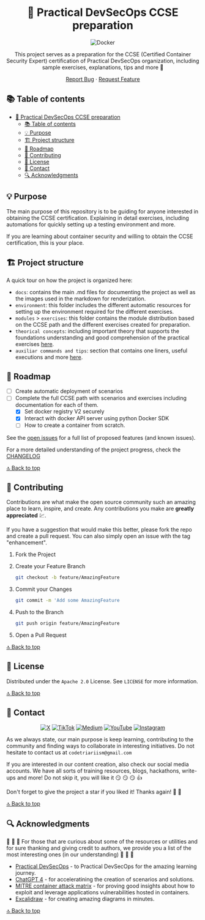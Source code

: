 <div align="center">
<!--
  REMEMBER THAT AT THE END OF THE MARKDOWN PAGES, THERE IS A SECTION WITH ALL THE LINKS TO BE MODIFIED OR ADDED NEW.
  This increases readability.
 -->

<!-- PROJECT LOGO -->

# 📝 Practical DevSecOps CCSE preparation

<!-- TECNOLOGIES -->

![Docker](https://img.shields.io/badge/Docker-2496ED?style=for-the-badge&logo=docker&logoColor=white)

This project serves as a preparation for the CCSE (Certified Container Security Expert) certification of Practical DevSecOps organization, including sample exercises, explanations, tips and more 💪

[Report Bug](https://github.com/Code-Triarii/practical-devsecops-ccse-prep/issues) · [Request Feature](https://github.com/Code-Triarii/practical-devsecops-ccse-prep/issues)

</div>

<!-- TABLE OF CONTENTS -->

## 📚 Table of contents

- [📝 Practical DevSecOps CCSE preparation](#-practical-devsecops-ccse-preparation)
  - [📚 Table of contents](#-table-of-contents)
  - [💡 Purpose](#-purpose)
  - [🏗️ Project structure](#%EF%B8%8F-project-structure)
  - [📍 Roadmap](#-roadmap)
  - [📎 Contributing](#-contributing)
  - [📃 License](#-license)
  - [👥 Contact](#-contact)
  - [🔍 Acknowledgments](#-acknowledgments)

<!-- PROJECT DETAILS -->

## 💡 Purpose

The main purpose of this repository is to be guiding for anyone interested in obtaining the CCSE certification. Explaining in detail exercises, including automations for quickly setting up a testing environment and more.

If you are learning about container security and willing to obtain the CCSE certification, this is your place.

## 🏗️ Project structure

A quick tour on how the project is organized here:

- `docs`: contains the main .md files for documenting the project as well as the images used in the markdown for renderization.
- `environment`: this folder includes the different automatic resources for setting up the environment required for the different exercises.
- `modules` > `exercises`: this folder contains the module distribution based on the CCSE path and the different exercises created for preparation.
- `theorical concepts`: including important theory that supports the foundations understanding and good comprehension of the practical exercises [here](./concepts.md).
- `auxiliar commands and tips`: section that contains one liners, useful executions and more [here](./auxiliar-commands-and-tips.md).

## 📍 Roadmap

- [ ] Create automatic deployment of scenarios
- [ ] Complete the full CCSE path with scenarios and exercises including documentation for each of them.
  - [x] Set docker registry V2 securely
  - [x] Interact with docker API server using python Docker SDK
  - [ ] How to create a container from scratch.

See the [open issues](https://github.com/Code-Triarii/practical-devsecops-ccse-prep/issues) for a full list of proposed features (and known issues).

For a more detailed understanding of the project progress, check the <a href="docs/CHANGELOG.md">CHANGELOG</a>

[🔝 Back to top](#-practical-devsecops-ccse-preparation)

<!-- CONTRIBUTING -->

## 📎 Contributing

Contributions are what make the open source community such an amazing place to learn, inspire, and create. Any contributions you make are **greatly appreciated** :chart:.

If you have a suggestion that would make this better, please fork the repo and create a pull request. You can also simply open an issue with the tag "enhancement".

1. Fork the Project

2. Create your Feature Branch

   ```sh
   git checkout -b feature/AmazingFeature
   ```

3. Commit your Changes

   ```sh
   git commit -m 'Add some AmazingFeature
   ```

4. Push to the Branch

   ```sh
   git push origin feature/AmazingFeature
   ```

5. Open a Pull Request

[🔝 Back to top](#-practical-devsecops-ccse-preparation)

<!-- LICENSE -->

## 📃 License

Distributed under the `Apache 2.0` License. See `LICENSE` for more information.

[🔝 Back to top](#-practical-devsecops-ccse-preparation)

<!-- CONTACT -->

## 👥 Contact

<div align="center">

[![X](https://img.shields.io/badge/X-%23000000.svg?style=for-the-badge&logo=X&logoColor=white)](https://twitter.com/codetriariism)
[![TikTok](https://img.shields.io/badge/TikTok-%23000000.svg?style=for-the-badge&logo=TikTok&logoColor=white)](https://www.tiktok.com/@codetriariism)
[![Medium](https://img.shields.io/badge/Medium-12100E?style=for-the-badge&logo=medium&logoColor=white)](https://medium.com/@codetriariism)
[![YouTube](https://img.shields.io/badge/YouTube-%23FF0000.svg?style=for-the-badge&logo=YouTube&logoColor=white)](https://www.youtube.com/@CodeTriariiSM)
[![Instagram](https://img.shields.io/badge/Instagram-%23E4405F.svg?style=for-the-badge&logo=Instagram&logoColor=white)](https://www.instagram.com/codetriariismig/)

</div>

As we always state, our main purpose is keep learning, contributing to the community and finding ways to collaborate in interesting initiatives.
Do not hesitate to contact us at `codetriariism@gmail.com`

If you are interested in our content creation, also check our social media accounts. We have all sorts of training resources, blogs, hackathons, write-ups and more!
Do not skip it, you will like it :smirk: :smirk: :smirk: :+1:

Don't forget to give the project a star if you liked it! Thanks again! :star2: :yellow_heart:

[🔝 Back to top](#-practical-devsecops-ccse-preparation)

<!-- ACKNOWLEDGMENTS -->

## 🔍 Acknowledgments

:100: :100: :100: For those that are curious about some of the resources or utilities and for sure thanking and giving credit to authors, we provide you a list of the most interesting ones (in our understanding) :100: :100: :100:

- [Practical DevSecOps](https://www.practical-devsecops.com/) - to Practical DevSecOps for the amazing learning journey.
- [ChatGPT 4](https://chat.openai.com/) - for acceleratining the creation of scenarios and solutions.
- [MITRE container attack matrix](https://attack.mitre.org/matrices/enterprise/containers/) - for proving good insights about how to exploit and leverage applications vulnerabilities hosted in containers.
- [Excalidraw](https://excalidraw.com/) - for creating amazing diagrams in minutes.

[🔝 Back to top](#-practical-devsecops-ccse-preparation)
